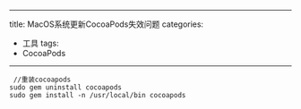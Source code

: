 
---
title:  MacOS系统更新CocoaPods失效问题
categories:
- 工具
tags:
- CocoaPods
---


```
 //重装cocoapods
sudo gem uninstall cocoapods  
sudo gem install -n /usr/local/bin cocoapods
```

